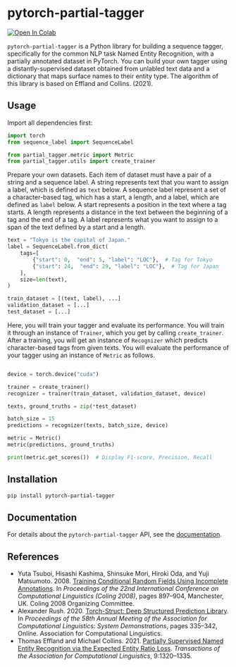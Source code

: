 # pytorch-partial-tagger

[![Open In Colab](https://colab.research.google.com/assets/colab-badge.svg)](https://colab.research.google.com/drive/17GcpKmYn49bMM-mCZhiuRu8dkPZ0WXuD?usp=sharing)

`pytorch-partial-tagger` is a Python library for building a sequence tagger, specifically for the common NLP task Named Entity Recognition, with a partially annotated dataset in PyTorch.
You can build your own tagger using a distantly-supervised dataset obtained from unlabled text data and a dictionary that maps surface names to their entity type.
The algorithm of this library is based on Effland and Collins. (2021).


## Usage

Import all dependencies first:

```py
import torch
from sequence_label import SequenceLabel

from partial_tagger.metric import Metric
from partial_tagger.utils import create_trainer
```

Prepare your own datasets. Each item of dataset must have a pair of a string and a sequence label.
A string represents text that you want to assign a label, which is defined as `text` below.
A sequence label represent a set of a character-based tag, which has a start, a length, and a label, which are defined as `label` below.
A start represents a position in the text where a tag starts.
A length represents a distance in the text between the beginning of a tag and the end of a tag.
A label represents what you want to assign to a span of the text defined by a start and a length.

```py
text = "Tokyo is the capital of Japan."
label = SequenceLabel.from_dict(
    tags=[
        {"start": 0,  "end": 5, "label": "LOC"},  # Tag for Tokyo
        {"start": 24,  "end": 29, "label": "LOC"},  # Tag for Japan
    ],
    size=len(text),
)

train_dataset = [(text, label), ...]
validation_dataset = [...]
test_dataset = [...]
```

Here, you will train your tagger and evaluate its performance.
You will train it through an instance of `Trainer`, which you get by calling `create_trainer`.
After a training, you will get an instance of `Recognizer` which predicts character-based tags from given texts.
You will evaluate the performance of your tagger using an instance of `Metric` as follows.


```py

device = torch.device("cuda")

trainer = create_trainer()
recognizer = trainer(train_dataset, validation_dataset, device)

texts, ground_truths = zip(*test_dataset)

batch_size = 15
predictions = recognizer(texts, batch_size, device)

metric = Metric()
metric(predictions, ground_truths)

print(metric.get_scores())  # Display F1-score, Precision, Recall
```

## Installation

```bash
pip install pytorch-partial-tagger
```

## Documentation

For details about the `pytorch-partial-tagger` API,  see the [documentation](https://pytorch-partial-tagger.readthedocs.io/en/latest/).

## References

 - Yuta Tsuboi, Hisashi Kashima, Shinsuke Mori, Hiroki Oda, and Yuji Matsumoto. 2008. [Training Conditional Random Fields Using Incomplete Annotations](https://aclanthology.org/C08-1113/). In _Proceedings of the 22nd International Conference on Computational Linguistics (Coling 2008)_, pages 897–904, Manchester, UK. Coling 2008 Organizing Committee.
- Alexander Rush. 2020. [Torch-Struct: Deep Structured Prediction Library](https://aclanthology.org/2020.acl-demos.38/). In _Proceedings of the 58th Annual Meeting of the Association for Computational Linguistics: System Demonstrations_, pages 335–342, Online. Association for Computational Linguistics.
- Thomas Effland and Michael Collins. 2021. [Partially Supervised Named Entity Recognition via the Expected Entity Ratio Loss](https://aclanthology.org/2021.tacl-1.78/). _Transactions of the Association for Computational Linguistics_, 9:1320–1335.
